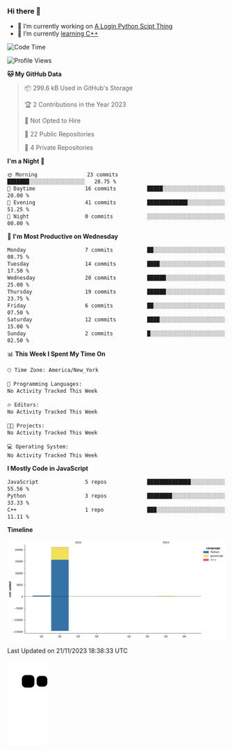 ### Hi there 👋

<!--
**Iplay6432/Iplay6432** is a ✨ _special_ ✨ repository because its `README.md` (this file) appears on your GitHub profile.

Here are some ideas to get you started:

- 🔭 I’m currently working on ...
- 🌱 I’m currently learning ...
- 👯 I’m looking to collaborate on ...
- 🤔 I’m looking for help with ...
- 💬 Ask me about ...
- 📫 How to reach me: ...
- 😄 Pronouns: ...
- ⚡ Fun fact: ...
-->
- 🔭 I’m currently working on [A Login Python Scipt Thing](https://github.com/Iplay6432/Lugin-but-no-Pygame-)
- 🌱 I’m currently [learning C++](https://github.com/Iplay6432/LearningCpp)


<!--START_SECTION:waka-->
![Code Time](http://img.shields.io/badge/Code%20Time-10%20hrs%201%20min-blue)

![Profile Views](http://img.shields.io/badge/Profile%20Views-0-blue)

**🐱 My GitHub Data** 

> 📦 299.6 kB Used in GitHub's Storage 
 > 
> 🏆 2 Contributions in the Year 2023
 > 
> 🚫 Not Opted to Hire
 > 
> 📜 22 Public Repositories 
 > 
> 🔑 4 Private Repositories 
 > 
**I'm a Night 🦉** 

```text
🌞 Morning                23 commits          ███████░░░░░░░░░░░░░░░░░░   28.75 % 
🌆 Daytime                16 commits          █████░░░░░░░░░░░░░░░░░░░░   20.00 % 
🌃 Evening                41 commits          █████████████░░░░░░░░░░░░   51.25 % 
🌙 Night                  0 commits           ░░░░░░░░░░░░░░░░░░░░░░░░░   00.00 % 
```
📅 **I'm Most Productive on Wednesday** 

```text
Monday                   7 commits           ██░░░░░░░░░░░░░░░░░░░░░░░   08.75 % 
Tuesday                  14 commits          ████░░░░░░░░░░░░░░░░░░░░░   17.50 % 
Wednesday                20 commits          ██████░░░░░░░░░░░░░░░░░░░   25.00 % 
Thursday                 19 commits          ██████░░░░░░░░░░░░░░░░░░░   23.75 % 
Friday                   6 commits           ██░░░░░░░░░░░░░░░░░░░░░░░   07.50 % 
Saturday                 12 commits          ████░░░░░░░░░░░░░░░░░░░░░   15.00 % 
Sunday                   2 commits           █░░░░░░░░░░░░░░░░░░░░░░░░   02.50 % 
```


📊 **This Week I Spent My Time On** 

```text
🕑︎ Time Zone: America/New_York

💬 Programming Languages: 
No Activity Tracked This Week

🔥 Editors: 
No Activity Tracked This Week

🐱‍💻 Projects: 
No Activity Tracked This Week

💻 Operating System: 
No Activity Tracked This Week
```

**I Mostly Code in JavaScript** 

```text
JavaScript               5 repos             ██████████████░░░░░░░░░░░   55.56 % 
Python                   3 repos             ████████░░░░░░░░░░░░░░░░░   33.33 % 
C++                      1 repo              ███░░░░░░░░░░░░░░░░░░░░░░   11.11 % 
```



**Timeline**

![Lines of Code chart](https://raw.githubusercontent.com/Iplay6432/Iplay6432/main/assets/bar_graph.png)


 Last Updated on 21/11/2023 18:38:33 UTC
<!--END_SECTION:waka-->

![snake](https://raw.githubusercontent.com/Iplay6432/Iplay6432/output/github-contribution-grid-snake.svg)
